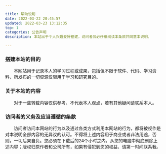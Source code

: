 ```yaml
---

title: 帮助说明
date: 2022-03-22 20:45:57
updated: 2022-03-23 13:12:35
top: 1
categories: 公告声明
description: 本站出于个人兴趣爱好搭建，访问者务必仔细阅读本条款并同意本说明。

---
```


### 搭建本站的目的
&emsp;&emsp;本网站用于记录本人的学习过程或成果，包括但不限于软件、代码、学习资料，所发布的一切资源仅限用于学习和研究目的。

### 关于本站的内容
&emsp;&emsp;对于一些转载内容仅供参考，不代表本人观点，若有其他疑问请联系本人。

### 访问者的义务及应当遵循的条款
&emsp;&emsp;访问者访问本网站的行为以及通过各类方式利用本网站的行为，都将被视作是对本说明全部内容的无异议的认可。不得将上述内容用于商业或者非法用途，否则，一切后果自负。您必须在下载后的24个小时之内，从您的电脑中彻底删除上述内容；版权归原作者和公司所有，如果有侵犯到您的权益，请第一时间联系我。
